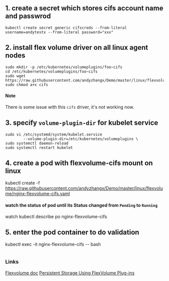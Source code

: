 ## 1. create a secret which stores cifs account name and passwrod
```
kubectl create secret generic cifscreds --from-literal username=andytestx --from-literal password="xxx"
```

## 2. install flex volume driver on all linux agent nodes
```
sudo mkdir -p /etc/kubernetes/volumeplugins/foo~cifs
cd /etc/kubernetes/volumeplugins/foo~cifs
sudo wget https://raw.githubusercontent.com/andyzhangx/Demo/master/linux/flexvolume/cifs
sudo chmod a+x cifs
```
#### Note
There is some issue with this `cifs` driver, it's not working now.

## 3. specify `volume-plugin-dir` for kubelet service
```
sudo vi /etc/systemd/system/kubelet.service
        --volume-plugin-dir=/etc/kubernetes/volumeplugins \
sudo systemctl daemon-reload
sudo systemctl restart kubelet
```

## 4. create a pod with flexvolume-cifs mount on linux
kubectl create -f https://raw.githubusercontent.com/andyzhangx/Demo/master/linux/flexvolume/nginx-flexvolume-cifs.yaml

#### watch the status of pod until its Status changed from `Pending` to `Running`
watch kubectl describe po nginx-flexvolume-cifs

## 5. enter the pod container to do validation
kubectl exec -it nginx-flexvolume-cifs -- bash

```
```

### Links
[Flexvolume doc](https://github.com/kubernetes/community/blob/master/contributors/devel/flexvolume.md)
[Persistent Storage Using FlexVolume Plug-ins](https://docs.openshift.org/latest/install_config/persistent_storage/persistent_storage_flex_volume.html)
